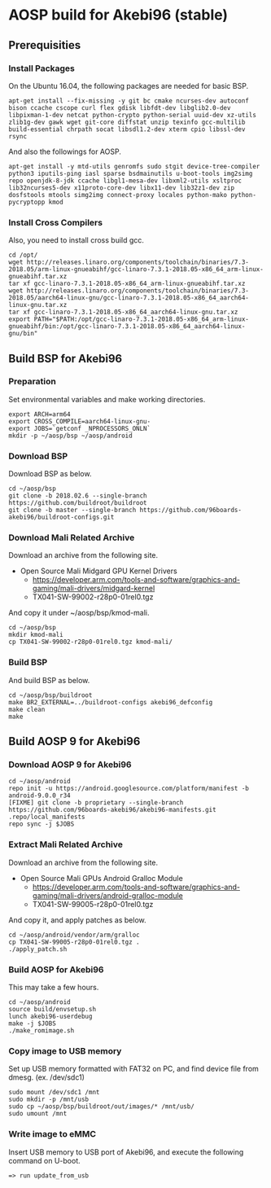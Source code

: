 #  AOSP build for Akebi96 (stable)

## Prerequisities

### Install Packages

On the Ubuntu 16.04, the following packages are needed for basic BSP.

```
apt-get install --fix-missing -y git bc cmake ncurses-dev autoconf bison ccache cscope curl flex gdisk libfdt-dev libglib2.0-dev libpixman-1-dev netcat python-crypto python-serial uuid-dev xz-utils zlib1g-dev gawk wget git-core diffstat unzip texinfo gcc-multilib build-essential chrpath socat libsdl1.2-dev xterm cpio libssl-dev rsync
```

And also the followings for AOSP.

```
apt-get install -y mtd-utils genromfs sudo stgit device-tree-compiler python3 iputils-ping iasl sparse bsdmainutils u-boot-tools img2simg repo openjdk-8-jdk ccache libgl1-mesa-dev libxml2-utils xsltproc lib32ncurses5-dev x11proto-core-dev libx11-dev lib32z1-dev zip dosfstools mtools simg2img connect-proxy locales python-mako python-pycryptopp kmod
```

### Install Cross Compilers

Also, you need to install cross build gcc.

```
cd /opt/
wget http://releases.linaro.org/components/toolchain/binaries/7.3-2018.05/arm-linux-gnueabihf/gcc-linaro-7.3.1-2018.05-x86_64_arm-linux-gnueabihf.tar.xz
tar xf gcc-linaro-7.3.1-2018.05-x86_64_arm-linux-gnueabihf.tar.xz
wget http://releases.linaro.org/components/toolchain/binaries/7.3-2018.05/aarch64-linux-gnu/gcc-linaro-7.3.1-2018.05-x86_64_aarch64-linux-gnu.tar.xz
tar xf gcc-linaro-7.3.1-2018.05-x86_64_aarch64-linux-gnu.tar.xz
export PATH="$PATH:/opt/gcc-linaro-7.3.1-2018.05-x86_64_arm-linux-gnueabihf/bin:/opt/gcc-linaro-7.3.1-2018.05-x86_64_aarch64-linux-gnu/bin"
```


## Build BSP for Akebi96

### Preparation

Set environmental variables and make working directories.

```
export ARCH=arm64
export CROSS_COMPILE=aarch64-linux-gnu-
export JOBS=`getconf _NPROCESSORS_ONLN`
mkdir -p ~/aosp/bsp ~/aosp/android
```

### Download BSP

Download BSP as below.

```
cd ~/aosp/bsp
git clone -b 2018.02.6 --single-branch https://github.com/buildroot/buildroot
git clone -b master --single-branch https://github.com/96boards-akebi96/buildroot-configs.git
```

### Download Mali Related Archive

Download an archive from the following site.

* Open Source Mali Midgard GPU Kernel Drivers
	* https://developer.arm.com/tools-and-software/graphics-and-gaming/mali-drivers/midgard-kernel
	* TX041-SW-99002-r28p0-01rel0.tgz

And copy it under ~/aosp/bsp/kmod-mali.

```
cd ~/aosp/bsp
mkdir kmod-mali
cp TX041-SW-99002-r28p0-01rel0.tgz kmod-mali/
```

### Build BSP

And build BSP as below.

```
cd ~/aosp/bsp/buildroot
make BR2_EXTERNAL=../buildroot-configs akebi96_defconfig
make clean
make
```

## Build AOSP 9 for Akebi96

### Download AOSP 9 for Akebi96

```
cd ~/aosp/android
repo init -u https://android.googlesource.com/platform/manifest -b android-9.0.0_r34
[FIXME] git clone -b proprietary --single-branch https://github.com/96boards-akebi96/akebi96-manifests.git .repo/local_manifests
repo sync -j $JOBS
```


### Extract Mali Related Archive

Download an archive from the following site.

* Open Source Mali GPUs Android Gralloc Module
	* https://developer.arm.com/tools-and-software/graphics-and-gaming/mali-drivers/android-gralloc-module
	* TX041-SW-99005-r28p0-01rel0.tgz

And copy it, and apply patches as below.

```
cd ~/aosp/android/vendor/arm/gralloc
cp TX041-SW-99005-r28p0-01rel0.tgz .
./apply_patch.sh
```

### Build AOSP for Akebi96

This may take a few hours.

```
cd ~/aosp/android
source build/envsetup.sh
lunch akebi96-userdebug
make -j $JOBS
./make_romimage.sh
```

### Copy image to USB memory

Set up USB memory formatted with FAT32 on PC, and find device file from dmesg.
(ex. /dev/sdc1)

```
sudo mount /dev/sdc1 /mnt
sudo mkdir -p /mnt/usb
sudo cp ~/aosp/bsp/buildroot/out/images/* /mnt/usb/
sudo umount /mnt
```

### Write image to eMMC

Insert USB memory to USB port of Akebi96, and execute the following command on U-boot.

```
=> run update_from_usb
```

